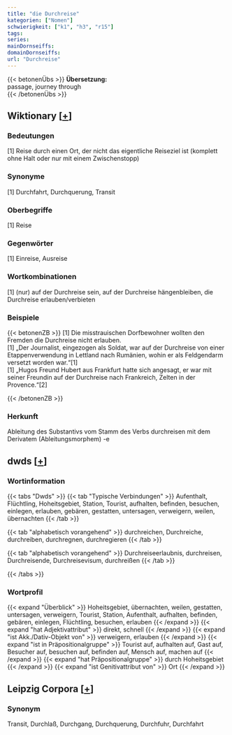 ```yaml
---
title: "die Durchreise"
kategorien: ["Nomen"]
schwierigkeit: ["k1", "h3", "r15"]
tags:
series:
mainDornseiffs:
domainDornseiffs:
url: "Durchreise"
---
```


{{< betonenÜbs >}}
**Übersetzung:**  
passage, journey  through  
{{< /betonenÜbs >}}

## Wiktionary [[+](https://de.wiktionary.org/wiki/Durchreise)]

### Bedeutungen
[1] Reise durch einen Ort, der nicht das eigentliche Reiseziel ist (komplett ohne Halt oder nur mit einem Zwischenstopp)  

### Synonyme
[1] Durchfahrt, Durchquerung, Transit  

### Oberbegriffe
[1] Reise  

### Gegenwörter
[1] Einreise, Ausreise  

### Wortkombinationen
[1] (nur) auf der Durchreise sein, auf der Durchreise hängenbleiben, die Durchreise erlauben/verbieten  

### Beispiele
{{< betonenZB >}}
[1] Die misstrauischen Dorfbewohner wollten den Fremden die Durchreise nicht erlauben.  
[1] „Der Journalist, eingezogen als Soldat, war auf der Durchreise von einer Etappenverwendung in Lettland nach Rumänien, wohin er als Feldgendarm versetzt worden war.“[1]  
[1] „Hugos Freund Hubert aus Frankfurt hatte sich angesagt, er war mit seiner Freundin auf der Durchreise nach Frankreich, Zelten in der Provence.“[2]  

{{< /betonenZB >}}
### Herkunft
Ableitung des Substantivs vom Stamm des Verbs durchreisen mit dem Derivatem (Ableitungsmorphem) -e  



## dwds [[+](https://www.dwds.de/wb/Durchreise)]

### Wortinformation
{{< tabs "Dwds" >}}
{{< tab "Typische Verbindungen" >}}
Aufenthalt, Flüchtling, Hoheitsgebiet, Station, Tourist, aufhalten, befinden, besuchen, einlegen, erlauben, gebären, gestatten, untersagen, verweigern, weilen, übernachten
{{< /tab >}}

{{< tab "alphabetisch vorangehend" >}}
durchreichen, Durchreiche, durchreiben, durchregnen, durchregieren
{{< /tab >}}

{{< tab "alphabetisch vorangehend" >}}
Durchreiseerlaubnis, durchreisen, Durchreisende, Durchreisevisum, durchreißen
{{< /tab >}}

{{< /tabs >}}

### Wortprofil
{{< expand "Überblick" >}} Hoheitsgebiet, übernachten, weilen, gestatten, untersagen, verweigern, Tourist, Station, Aufenthalt, aufhalten, befinden, gebären, einlegen, Flüchtling, besuchen, erlauben {{< /expand >}}
{{< expand "hat Adjektivattribut" >}} direkt, schnell {{< /expand >}}
{{< expand "ist Akk./Dativ-Objekt von" >}} verweigern, erlauben {{< /expand >}}
{{< expand "ist in Präpositionalgruppe" >}} Tourist auf, aufhalten auf, Gast auf, Besucher auf, besuchen auf, befinden auf, Mensch auf, machen auf {{< /expand >}}
{{< expand "hat Präpositionalgruppe" >}} durch Hoheitsgebiet {{< /expand >}}
{{< expand "ist Genitivattribut von" >}} Ort {{< /expand >}}

## Leipzig Corpora [[+](https://corpora.uni-leipzig.de/en/res?word=Durchreise&corpusId=deu_newscrawl-public_2018)]


### Synonym
Transit, Durchlaß, Durchgang, Durchquerung, Durchfuhr, Durchfahrt

